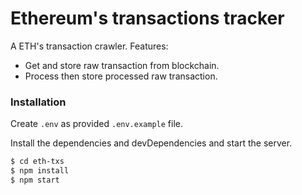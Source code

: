 # Ethereum's transactions tracker

A ETH's transaction crawler. Features:
  - Get and store raw transaction from blockchain. 
  - Process then store processed raw transaction.

### Installation
Create `.env` as provided `.env.example` file.

Install the dependencies and devDependencies and start the server.

```sh
$ cd eth-txs
$ npm install
$ npm start
```

